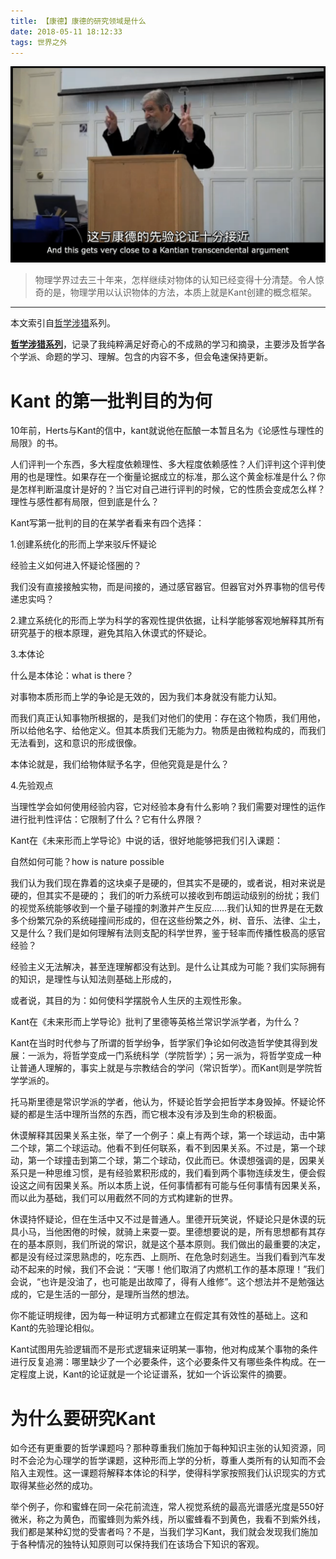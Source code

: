 ```yaml
---
title: 【康德】康德的研究领域是什么
date: 2018-05-11 18:12:33
tags: 世界之外
---
```


![dissapointed](https://raw.githubusercontent.com/Shiyuang-scu/blog_img/master/Kant1.png)


> 物理学界过去三十年来，怎样继续对物体的认知已经变得十分清楚。令人惊奇的是，物理学用以认识物体的方法，本质上就是Kant创建的概念框架。

----------------

本文索引自[哲学涉猎](http://www.yuuuuang.com/2019/02/01/哲学涉猎/)系列。

**[哲学涉猎系列](http://www.yuuuuang.com/2019/02/01/哲学涉猎/)**，记录了我纯粹满足好奇心的不成熟的学习和摘录，主要涉及哲学各个学派、命题的学习、理解。包含的内容不多，但会龟速保持更新。

<!--more-->

# Kant 的第一批判目的为何

10年前，Herts与Kant的信中，kant就说他在酝酿一本暂且名为《论感性与理性的局限》的书。

人们评判一个东西，多大程度依赖理性、多大程度依赖感性？人们评判这个评判使用的也是理性。如果存在一个衡量论据成立的标准，那么这个黄金标准是什么？你是怎样判断温度计是好的？当它对自己进行评判的时候，它的性质会变成怎么样？理性与感性都有局限，但到底是什么？

Kant写第一批判的目的在某学者看来有四个选择：

1.创建系统化的形而上学来驳斥怀疑论

经验主义如何进入怀疑论怪圈的？

我们没有直接接触实物，而是间接的，通过感官器官。但器官对外界事物的信号传递忠实吗？

2.建立系统化的形而上学为科学的客观性提供依据，让科学能够客观地解释其所有研究基于的根本原理，避免其陷入休谟式的怀疑论。

3.本体论

什么是本体论：what is there？

对事物本质形而上学的争论是无效的，因为我们本身就没有能力认知。

而我们真正认知事物所根据的，是我们对他们的使用：存在这个物质，我们用他，所以给他名字、给他定义。但其本质我们无能为力。物质是由微粒构成的，而我们无法看到，这和意识的形成很像。

本体论就是，我们给物体赋予名字，但他究竟是是什么？

4.先验观点

当理性学会如何使用经验内容，它对经验本身有什么影响？我们需要对理性的运作进行批判性评估：它限制了什么？它有什么界限？

Kant在《未来形而上学导论》中说的话，很好地能够把我们引入课题：

自然如何可能？how is nature possible

我们认为我们现在靠着的这块桌子是硬的，但其实不是硬的，或者说，相对来说是硬的，但其实不是硬的； 我们的听力系统可以接收到布朗运动级别的纷扰；我们的视觉系统能够收到一个量子碰撞的刺激并产生反应……我们认知的世界是在无数多个纷繁冗杂的系统碰撞间形成的，但在这些纷繁之外，树、音乐、法律、尘土，又是什么？我们是如何理解有法则支配的科学世界，鉴于轻率而传播性极高的感官经验？

经验主义无法解决，甚至连理解都没有达到。是什么让其成为可能？我们实际拥有的知识，是理性与认知法则基础上形成的，

或者说，其目的为：如何使科学摆脱令人生厌的主观性形象。

Kant在《未来形而上学导论》批判了里德等英格兰常识学派学者，为什么？

Kant在当时时代参与了所谓的哲学纷争，哲学家们争论如何改造哲学使其得到发展：一派为，将哲学变成一门系统科学（学院哲学）；另一派为，将哲学变成一种让普通人理解的，事实上就是与宗教结合的学问（常识哲学）。而Kant则是学院哲学学派的。

托马斯里德是常识学派的学者，他认为，怀疑论哲学会把哲学本身毁掉。怀疑论怀疑的都是生活中理所当然的东西，而它根本没有涉及到生命的积极面。

休谟解释其因果关系主张，举了一个例子：桌上有两个球，第一个球运动，击中第二个球，第二个球运动。他看不到任何联系，看不到因果关系。不过是，第一个球动，第一个球撞击到第二个球，第二个球动，仅此而已。休谟想强调的是，因果关系只是一种思维习惯，是有经验累积形成的，我们看到两个事物连续发生，便会假设这之间有因果关系。所以本质上说，任何事情都有可能与任何事情有因果关系，而以此为基础，我们可以用截然不同的方式构建新的世界。

休谟持怀疑论，但在生活中又不过是普通人。里德开玩笑说，怀疑论只是休谟的玩具小马，当他困倦的时候，就骑上来耍一耍。里德想要说的是，所有思想都有其存在的基本原则，我们所说的常识，就是这个基本原则。我们做出的最重要的决定，都是没有经过深思熟虑的，吃东西、上厕所、在危急时刻逃生。当我们看到汽车发动不起来的时候，我们不会说：“天哪！他们取消了内燃机工作的基本原理！”我们会说，“也许是没油了，也可能是出故障了，得有人维修”。这个想法并不是勉强达成的，它是生活的一部分，是理所当然的想法。

你不能证明规律，因为每一种证明方式都建立在假定其有效性的基础上。这和Kant的先验理论相似。

Kant试图用先验逻辑而不是形式逻辑来证明某一事物，他对构成某个事物的条件进行反复追溯：哪里缺少了一个必要条件，这个必要条件又有哪些条件构成。在一定程度上说，Kant的论证就是一个论证谱系，犹如一个诉讼案件的摘要。



# 为什么要研究Kant

如今还有更重要的哲学课题吗？那种尊重我们施加于每种知识主张的认知资源，同时不会沦为心理学的哲学课题，这种形而上学的分析，尊重人类所有的认知而不会陷入主观性。这一课题将解释本体论的科学，使得科学家按照我们认识现实的方式取得某些必然的成功。

举个例子，你和蜜蜂在同一朵花前流连，常人视觉系统的最高光谱感光度是550好微米，称之为黄色，而蜜蜂则为紫外线，所以蜜蜂看不到黄色，我看不到紫外线，我们都是某种幻觉的受害者吗？不是，当我们学习Kant，我们就会发现我们施加于各种情况的独特认知原则可以保持我们在该场合下知识的客观。

